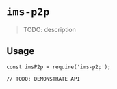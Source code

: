 # `ims-p2p`

> TODO: description

## Usage

```
const imsP2p = require('ims-p2p');

// TODO: DEMONSTRATE API
```
